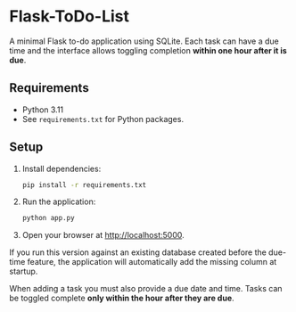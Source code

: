 # Flask-ToDo-List

A minimal Flask to-do application using SQLite. Each task can have a due time and
the interface allows toggling completion **within one hour after it is due**.

## Requirements
- Python 3.11
- See `requirements.txt` for Python packages.

## Setup
1. Install dependencies:
   ```bash
   pip install -r requirements.txt
   ```
2. Run the application:
   ```bash
   python app.py
   ```
3. Open your browser at <http://localhost:5000>.

If you run this version against an existing database created before the due-time
feature, the application will automatically add the missing column at startup.

When adding a task you must also provide a due date and time. Tasks can be
toggled complete **only within the hour after they are due**.
